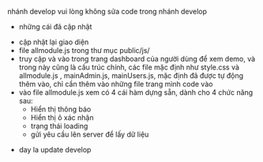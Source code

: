 nhánh develop
vui lòng không sửa code trong nhánh develop

* những cái đã cập nhật
- cập nhật lại giao diện
- file allmodule.js trong thư mục public/js/
- truy cập và vào trong trang dashboard của người dùng để xem demo, và trong này cũng là cấu trúc chính,
các file mặc định như style.css và allmodule.js , mainAdmin.js, mainUsers.js, mặc định đã được tự động thêm vào, chỉ cần thêm vào những file trang mình code vào
- vào file allmodule.js xem có 4 cái hàm dựng sẵn, dành cho 4 chức năng sau: 
    + Hiển thị thông báo
    + Hiển thị ô xác nhận
    + trạng thái loading
    + gửi yêu cầu lên server để lấy dữ liệu

* day la update develop
